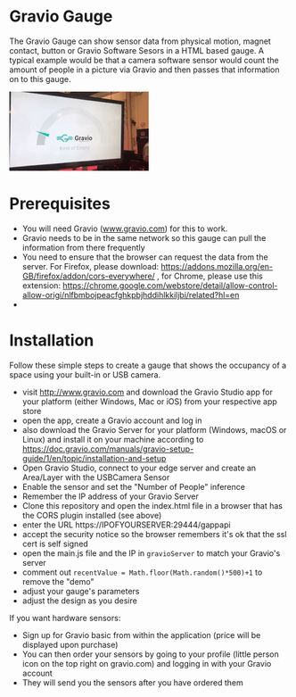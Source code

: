 # Gravio Gauge

The Gravio Gauge can show sensor data from physical motion, magnet contact, button or Gravio Software Sesors in a HTML based gauge. A typical example would be that a camera software sensor would count the amount of people in a picture via Gravio and then passes that information on to this gauge.

![](gravio_gauge.gif)

# Prerequisites
- You will need Gravio (www.gravio.com) for this to work.
- Gravio needs to be in the same network so this gauge can pull the information from there frequently
- You need to ensure that the browser can request the data from the server. For Firefox, please download: https://addons.mozilla.org/en-GB/firefox/addon/cors-everywhere/ , for Chrome, please use this extension: https://chrome.google.com/webstore/detail/allow-control-allow-origi/nlfbmbojpeacfghkpbjhddihlkkiljbi/related?hl=en
- 

# Installation

Follow these simple steps to create a gauge that shows the occupancy of a space using your built-in or USB camera.

- visit http://www.gravio.com and download the Gravio Studio app for your platform (either Windows, Mac or iOS) from your respective app store
- open the app, create a Gravio account and log in
- also download the Gravio Server for your platform (Windows, macOS or Linux) and install it on your machine according to https://doc.gravio.com/manuals/gravio-setup-guide/1/en/topic/installation-and-setup
- Open Gravio Studio, connect to your edge server and create an Area/Layer with the USBCamera Sensor
- Enable the sensor and set the "Number of People" inference
- Remember the IP address of your Gravio Server
- Clone this repository and open the index.html file in a browser that has the CORS plugin installed (see above)
- enter the URL https://IPOFYOURSERVER:29444/gappapi
- accept the security notice so the browser remembers it's ok that the ssl cert is self signed
- open the main.js file and the IP in ```gravioServer``` to match your Gravio's server
- comment out ```recentValue = Math.floor(Math.random()*500)+1``` to remove the "demo"
- adjust your gauge's parameters
- adjust the design as you desire


If you want hardware sensors:

- Sign up for Gravio basic from within the application (price will be displayed upon purchase)
- You can then order your sensors by going to your profile (little person icon on the top right on gravio.com) and logging in with your Gravio account
- They will send you the sensors after you have ordered them


